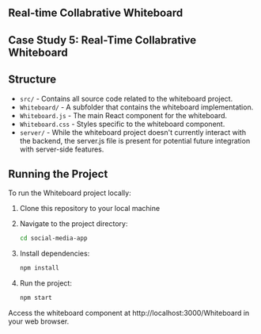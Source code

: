 ## Real-time Collabrative Whiteboard

## Case Study 5: Real-Time Collabrative Whiteboard

## Structure
- `src/` - Contains all source code related to the whiteboard project.
- `Whiteboard/` - A subfolder that contains the whiteboard implementation.
- `Whiteboard.js` - The main React component for the whiteboard.
- `Whiteboard.css` - Styles specific to the whiteboard component.
- `server/` - While the whiteboard project doesn't currently interact with the backend, the server.js file is present for potential future integration with server-side features.

## Running the Project
To run the Whiteboard project locally:

1. Clone this repository to your local machine
  
2. Navigate to the project directory:
   ```bash
   cd social-media-app

4. Install dependencies:
   ```bash
   npm install
5. Run the project:
   ```bash
   npm start
Access the whiteboard component at http://localhost:3000/Whiteboard in your web browser.
